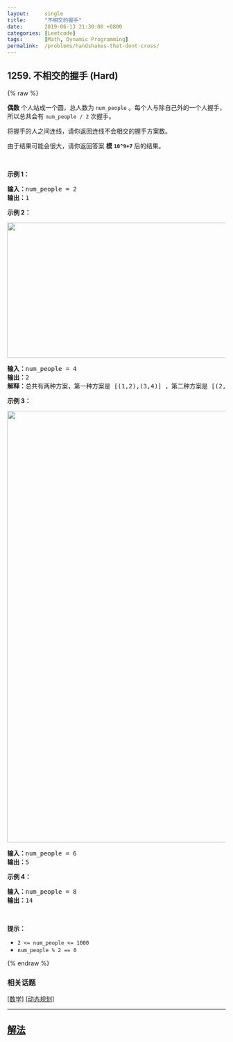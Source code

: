 ```yaml
---
layout:     single
title:      "不相交的握手"
date:       2019-06-13 21:30:00 +0800
categories: [Leetcode]
tags:       [Math, Dynamic Programming]
permalink:  /problems/handshakes-that-dont-cross/
---
```


## 1259. 不相交的握手 (Hard)

{% raw %}

<p><strong>偶数</strong>&nbsp;个人站成一个圆，总人数为&nbsp;<code>num_people</code>&nbsp;。每个人与除自己外的一个人握手，所以总共会有&nbsp;<code>num_people / 2</code>&nbsp;次握手。</p>

<p>将握手的人之间连线，请你返回连线不会相交的握手方案数。</p>

<p>由于结果可能会很大，请你返回答案 <strong>模</strong>&nbsp;<strong><code>10^9+7</code></strong>&nbsp;后的结果。</p>

<p>&nbsp;</p>

<p><strong>示例 1：</strong></p>

<pre><strong>输入：</strong>num_people = 2
<strong>输出：</strong>1
</pre>

<p><strong>示例 2：</strong></p>

<p><img alt="" src="https://assets.leetcode-cn.com/aliyun-lc-upload/uploads/2019/11/16/5125_example_2.png" style="height: 311px; width: 651px;"></p>

<pre><strong>输入：</strong>num_people = 4
<strong>输出：</strong>2
<strong>解释：</strong>总共有两种方案，第一种方案是 [(1,2),(3,4)] ，第二种方案是 [(2,3),(4,1)] 。
</pre>

<p><strong>示例 3：</strong></p>

<p><img alt="" src="https://assets.leetcode-cn.com/aliyun-lc-upload/uploads/2019/11/16/5125_example_3.png" style="height: 992px; width: 664px;"></p>

<pre><strong>输入：</strong>num_people = 6
<strong>输出：</strong>5
</pre>

<p><strong>示例 4：</strong></p>

<pre><strong>输入：</strong>num_people = 8
<strong>输出：</strong>14
</pre>

<p>&nbsp;</p>

<p><strong>提示：</strong></p>

<ul>
	<li><code>2 &lt;= num_people &lt;= 1000</code></li>
	<li><code>num_people % 2 == 0</code></li>
</ul>

{% endraw %}

### 相关话题
  [[数学](https://github.com/awesee/leetcode/tree/main/tag/math/README.md)]
  [[动态规划](https://github.com/awesee/leetcode/tree/main/tag/dynamic-programming/README.md)]

---

## [解法](https://github.com/awesee/leetcode/tree/main/problems/handshakes-that-dont-cross)
